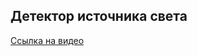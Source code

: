 ## Детектор источника света ##

[Ссылка на видео](https://drive.google.com/file/d/1x9wwtdMvoSL5tZYVPuNLZhi0yCNrk02J/view?usp=sharing)
